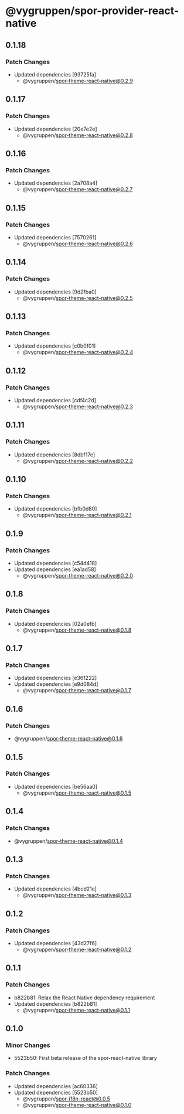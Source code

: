 # @vygruppen/spor-provider-react-native

## 0.1.18

### Patch Changes

- Updated dependencies [93725fa]
  - @vygruppen/spor-theme-react-native@0.2.9

## 0.1.17

### Patch Changes

- Updated dependencies [20e7e2e]
  - @vygruppen/spor-theme-react-native@0.2.8

## 0.1.16

### Patch Changes

- Updated dependencies [2a708a4]
  - @vygruppen/spor-theme-react-native@0.2.7

## 0.1.15

### Patch Changes

- Updated dependencies [7570261]
  - @vygruppen/spor-theme-react-native@0.2.6

## 0.1.14

### Patch Changes

- Updated dependencies [9d2fba0]
  - @vygruppen/spor-theme-react-native@0.2.5

## 0.1.13

### Patch Changes

- Updated dependencies [c0b0f01]
  - @vygruppen/spor-theme-react-native@0.2.4

## 0.1.12

### Patch Changes

- Updated dependencies [cdf4c2d]
  - @vygruppen/spor-theme-react-native@0.2.3

## 0.1.11

### Patch Changes

- Updated dependencies [8dbf17e]
  - @vygruppen/spor-theme-react-native@0.2.2

## 0.1.10

### Patch Changes

- Updated dependencies [bfb0d80]
  - @vygruppen/spor-theme-react-native@0.2.1

## 0.1.9

### Patch Changes

- Updated dependencies [c54d418]
- Updated dependencies [ea1ad58]
  - @vygruppen/spor-theme-react-native@0.2.0

## 0.1.8

### Patch Changes

- Updated dependencies [02a0efb]
  - @vygruppen/spor-theme-react-native@0.1.8

## 0.1.7

### Patch Changes

- Updated dependencies [e361222]
- Updated dependencies [e9d084d]
  - @vygruppen/spor-theme-react-native@0.1.7

## 0.1.6

### Patch Changes

- @vygruppen/spor-theme-react-native@0.1.6

## 0.1.5

### Patch Changes

- Updated dependencies [be56aa0]
  - @vygruppen/spor-theme-react-native@0.1.5

## 0.1.4

### Patch Changes

- @vygruppen/spor-theme-react-native@0.1.4

## 0.1.3

### Patch Changes

- Updated dependencies [4bcd21e]
  - @vygruppen/spor-theme-react-native@0.1.3

## 0.1.2

### Patch Changes

- Updated dependencies [43d27f6]
  - @vygruppen/spor-theme-react-native@0.1.2

## 0.1.1

### Patch Changes

- b822b81: Relax the React Native dependency requirement
- Updated dependencies [b822b81]
  - @vygruppen/spor-theme-react-native@0.1.1

## 0.1.0

### Minor Changes

- 5523b50: First beta release of the spor-react-native library

### Patch Changes

- Updated dependencies [ac60336]
- Updated dependencies [5523b50]
  - @vygruppen/spor-i18n-react@0.0.5
  - @vygruppen/spor-theme-react-native@0.1.0
